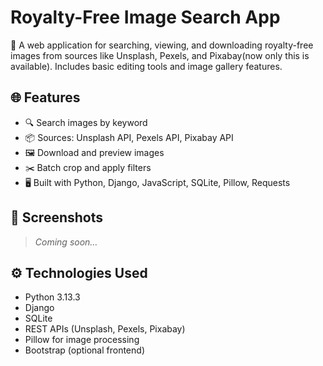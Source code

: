 # Royalty-Free Image Search App

🎯 A web application for searching, viewing, and downloading royalty-free images from sources like Unsplash, Pexels, and Pixabay(now only this is available). Includes basic editing tools and image gallery features.

## 🌐 Features

- 🔍 Search images by keyword
- 📦 Sources: Unsplash API, Pexels API, Pixabay API
- 🖼️ Download and preview images
- ✂️ Batch crop and apply filters
- 🖥️ Built with Python, Django, JavaScript, SQLite, Pillow, Requests

## 📸 Screenshots

> _Coming soon…_

## ⚙️ Technologies Used

- Python 3.13.3
- Django
- SQLite
- REST APIs (Unsplash, Pexels, Pixabay)
- Pillow for image processing
- Bootstrap (optional frontend)
